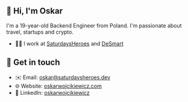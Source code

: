 ## 👋 Hi, I'm Oskar 
I'm a 19-year-old Backend Engineer from Poland. I'm passionate about travel, startups and crypto. 
- 🧑‍💻 I work at [SaturdaysHeroes](https://saturdaysheroes.dev) and [DeSmart](https://desmart.com)

## 💬 Get in touch 
- ✉️ Email: oskar@saturdaysheroes.dev
- 🌐 Website: [oskarwojcikiewicz.com](https://oskarwojcikiewicz.com)
- 💼 LinkedIn: [oskarwojcikiewicz](https://www.linkedin.com/in/oskarwojcikiewicz/)
